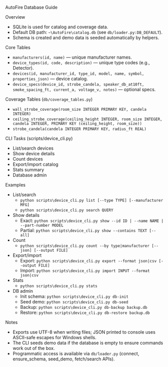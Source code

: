 AutoFire Database Guide

Overview
- SQLite is used for catalog and coverage data.
- Default DB path: `~\AutoFire\catalog.db` (see `db/loader.py:DB_DEFAULT`).
- Schema is created and demo data is seeded automatically by helpers.

Core Tables
- `manufacturers(id, name)` — unique manufacturer names.
- `device_types(id, code, description)` — unique type codes (e.g., Detector).
- `devices(id, manufacturer_id, type_id, model, name, symbol, properties_json)` — device catalog.
- `device_specs(device_id, strobe_candela, speaker_db_at10ft, smoke_spacing_ft, current_a, voltage_v, notes)` — optional specs.

Coverage Tables (`db/coverage_tables.py`)
- `wall_strobe_coverage(room_size INTEGER PRIMARY KEY, candela INTEGER)`
- `ceiling_strobe_coverage(ceiling_height INTEGER, room_size INTEGER, candela INTEGER, PRIMARY KEY (ceiling_height, room_size))`
- `strobe_candela(candela INTEGER PRIMARY KEY, radius_ft REAL)`

CLI Tasks (scripts/device_cli.py)
- List/search devices
- Show device details
- Count devices
- Export/import catalog
- Stats summary
- Database admin

Examples
- List/search
  - `python scripts\device_cli.py list [--type TYPE] [--manufacturer MFG]`
  - `python scripts\device_cli.py search QUERY`
- Show details
  - Exact: `python scripts\device_cli.py show --id ID | --name NAME | --part-number MODEL`
  - Partial: `python scripts\device_cli.py show --contains TEXT [--all]`
- Count
  - `python scripts\device_cli.py count --by type|manufacturer [--json] [--output FILE]`
- Export/import
  - Export: `python scripts\device_cli.py export --format json|csv [--output FILE]`
  - Import: `python scripts\device_cli.py import INPUT --format json|csv`
- Stats
  - `python scripts\device_cli.py stats`
- DB admin
  - Init schema: `python scripts\device_cli.py db-init`
  - Seed demo: `python scripts\device_cli.py db-seed`
  - Backup: `python scripts\device_cli.py db-backup backup.db`
  - Restore: `python scripts\device_cli.py db-restore backup.db`

Notes
- Exports use UTF-8 when writing files; JSON printed to console uses ASCII-safe escapes for Windows shells.
- The CLI seeds demo data if the database is empty to ensure commands work out of the box.
- Programmatic access is available via `db/loader.py` (connect, ensure_schema, seed_demo, fetch/search APIs).
